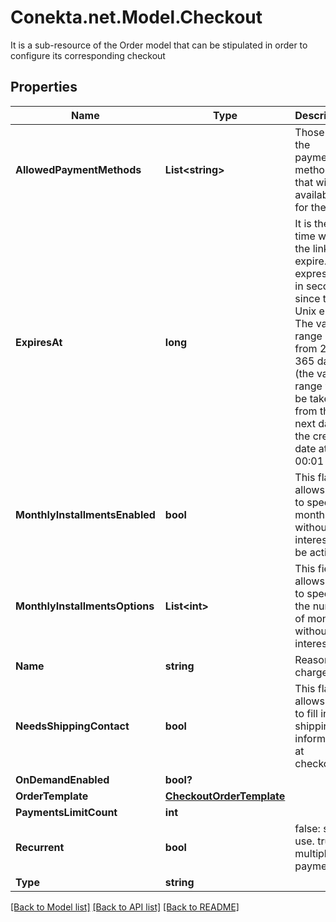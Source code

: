# Conekta.net.Model.Checkout
It is a sub-resource of the Order model that can be stipulated in order to configure its corresponding checkout

## Properties

Name | Type | Description | Notes
------------ | ------------- | ------------- | -------------
**AllowedPaymentMethods** | **List&lt;string&gt;** | Those are the payment methods that will be available for the link | 
**ExpiresAt** | **long** | It is the time when the link will expire. It is expressed in seconds since the Unix epoch. The valid range is from 2 to 365 days (the valid range will be taken from the next day of the creation date at 00:01 hrs)  | 
**MonthlyInstallmentsEnabled** | **bool** | This flag allows you to specify if months without interest will be active. | [optional] 
**MonthlyInstallmentsOptions** | **List&lt;int&gt;** | This field allows you to specify the number of months without interest. | [optional] 
**Name** | **string** | Reason for charge | 
**NeedsShippingContact** | **bool** | This flag allows you to fill in the shipping information at checkout. | [optional] 
**OnDemandEnabled** | **bool?** |  | [optional] 
**OrderTemplate** | [**CheckoutOrderTemplate**](CheckoutOrderTemplate.md) |  | 
**PaymentsLimitCount** | **int** |  | [optional] 
**Recurrent** | **bool** | false: single use. true: multiple payments | 
**Type** | **string** |  | 

[[Back to Model list]](../README.md#documentation-for-models) [[Back to API list]](../README.md#documentation-for-api-endpoints) [[Back to README]](../README.md)

